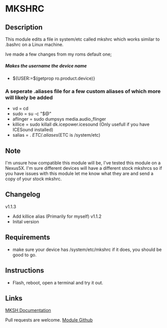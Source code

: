# MKSHRC

## Description
This module edits a file in system/etc called mkshrc which works similar to .bashrc on a Linux machine.

Ive made a few changes from my roms default one;

##### Makes the username the device name
- ${USER:=$(getprop ro.product.device)}

### A seperate .aliases file for a few custom aliases of which more will likely be added
- vd = cd
- sudo = su -c "$@"
- aflinger = sudo dumpsys media.audio_flinger
- killice = sudo killall dk.icepower.icesound (Only usefull if you have ICESound installed)
- salias = . $ETC/.aliases ($ETC is /system/etc)

## Note
I'm unsure how compatible this module will be, I've tested this module on a Nexus5X.
I'm sure different devices will have a different stock mkshrcs so if you have issues with this module let me know what they are and send a copy of your stock mkshrc.

## Changelog
v1.1.3
- Add killice alias (Primarily for myself)
v1.1.2
- Inital version

## Requirements
- make sure your device has /system/etc/mkshrc if it does, you should be good to go.

## Instructions
- Flash, reboot, open a terminal and try it out.

## Links
[MKSH Documentation](https://www.mirbsd.org/mksh.htm)

Pull requests are welcome.
[Module Github](https://github.com/skittles9823/mkshrc)
